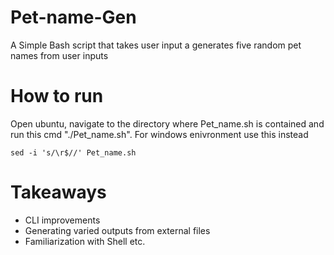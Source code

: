 # Pet-name-Gen
A Simple Bash script that takes user input a generates five random pet names from user inputs

# How to run 
Open ubuntu, navigate to the directory where Pet_name.sh is contained and run this cmd "./Pet_name.sh". For windows enivronment use this instead
```
sed -i 's/\r$//' Pet_name.sh
```
# Takeaways
- CLI improvements
- Generating varied outputs from external files
- Familiarization with Shell etc.
